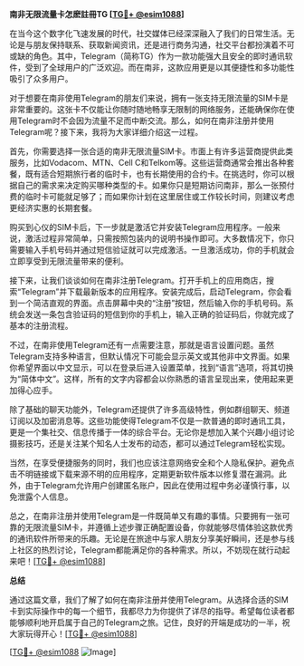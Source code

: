 **南非无限流量卡怎麽註冊TG [[TG💪+ @esim1088](https://t.me/s/esim1088)]**

在当今这个数字化飞速发展的时代，社交媒体已经深深融入了我们的日常生活。无论是与朋友保持联系、获取新闻资讯，还是进行商务沟通，社交平台都扮演着不可或缺的角色。其中，Telegram（简称TG）作为一款功能强大且安全的即时通讯软件，受到了全球用户的广泛欢迎。而在南非，这款应用更是以其便捷性和多功能性吸引了众多用户。

对于想要在南非使用Telegram的朋友们来说，拥有一张支持无限流量的SIM卡是非常重要的。这张卡不仅能让你随时随地畅享无限制的网络服务，还能确保你在使用Telegram时不会因为流量不足而中断交流。那么，如何在南非注册并使用Telegram呢？接下来，我将为大家详细介绍这一过程。

首先，你需要选择一张合适的南非无限流量SIM卡。市面上有许多运营商提供此类服务，比如Vodacom、MTN、Cell C和Telkom等。这些运营商通常会推出各种套餐，既有适合短期旅行者的临时卡，也有长期使用的合约卡。在挑选时，你可以根据自己的需求来决定购买哪种类型的卡。如果你只是短期访问南非，那么一张预付费的临时卡可能就足够了；而如果你计划在这里居住或工作较长时间，则建议考虑更经济实惠的长期套餐。

购买到心仪的SIM卡后，下一步就是激活它并安装Telegram应用程序。一般来说，激活过程非常简单，只需按照包装内的说明书操作即可。大多数情况下，你只需要输入手机号码并通过短信验证就可以完成激活。一旦激活成功，你的手机就会立即享受到无限流量带来的便利。

接下来，让我们谈谈如何在南非注册Telegram。打开手机上的应用商店，搜索“Telegram”并下载最新版本的应用程序。安装完成后，启动Telegram，你会看到一个简洁直观的界面。点击屏幕中央的“注册”按钮，然后输入你的手机号码。系统会发送一条包含验证码的短信到你的手机上，输入正确的验证码后，你就完成了基本的注册流程。

不过，在南非使用Telegram还有一点需要注意，那就是语言设置问题。虽然Telegram支持多种语言，但默认情况下可能会显示英文或其他非中文界面。如果你希望界面以中文显示，可以在登录后进入设置菜单，找到“语言”选项，将其切换为“简体中文”。这样，所有的文字内容都会以你熟悉的语言呈现出来，使用起来更加得心应手。

除了基础的聊天功能外，Telegram还提供了许多高级特性，例如群组聊天、频道订阅以及加密消息等。这些功能使得Telegram不仅是一款普通的即时通讯工具，更是一个集社交、信息传播于一体的综合平台。无论你是想加入某个兴趣小组讨论摄影技巧，还是关注某个知名人士发布的动态，都可以通过Telegram轻松实现。

当然，在享受便捷服务的同时，我们也应该注意网络安全和个人隐私保护。避免点击不明链接或下载来源不明的应用程序，定期更新软件版本以修复潜在漏洞。此外，由于Telegram允许用户创建匿名账户，因此在使用过程中务必谨慎行事，以免泄露个人信息。

总之，在南非注册并使用Telegram是一件既简单又有趣的事情。只要拥有一张可靠的无限流量SIM卡，并遵循上述步骤正确配置设备，你就能够尽情体验这款优秀的通讯软件所带来的乐趣。无论是在旅途中与家人朋友分享美好瞬间，还是参与线上社区的热烈讨论，Telegram都能满足你的各种需求。所以，不妨现在就行动起来吧！[[TG💪+ @esim1088](https://t.me/s/esim1088)]

**总结**

通过这篇文章，我们了解了如何在南非注册并使用Telegram。从选择合适的SIM卡到实际操作中的每一个细节，我都尽力为你提供了详尽的指导。希望每位读者都能够顺利地开启属于自己的Telegram之旅。记住，良好的开端是成功的一半，祝大家玩得开心！[[TG💪+ @esim1088](https://t.me/s/esim1088)] 

[[TG💪+ @esim1088](https://t.me/s/esim1088) ![Image](https://i.postimg.cc/4NQfJmqS/Snipaste-2025-05-13-00-14-12.png)]